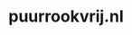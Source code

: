 ---
layout: post
title:  "puurrookvrij.nl"
internal_url:  "/dutchgov/puurrookvrij.nl.html"
categories: dutchgov
---